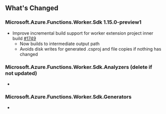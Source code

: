 ## What's Changed

<!-- Please add your release notes in the following format:
- My change description (#PR/#issue)
-->


### Microsoft.Azure.Functions.Worker.Sdk 1.15.0-preview1

- Improve incremental build support for worker extension project inner build [#1749](https://github.com/Azure/azure-functions-dotnet-worker/pull/1749)
    - Now builds to intermediate output path
    - Avoids disk writes for generated .csproj and file copies if nothing has changed

### Microsoft.Azure.Functions.Worker.Sdk.Analyzers <version> (delete if not updated)

- <entry>

### Microsoft.Azure.Functions.Worker.Sdk.Generators <version>

- <entry>